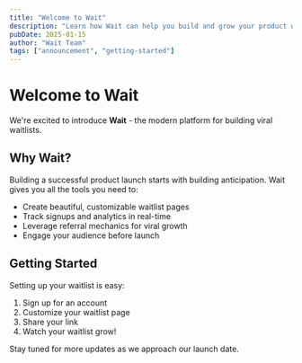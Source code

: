 ```yaml
---
title: "Welcome to Wait"
description: "Learn how Wait can help you build and grow your product waitlist"
pubDate: 2025-01-15
author: "Wait Team"
tags: ["announcement", "getting-started"]
---
```


# Welcome to Wait

We're excited to introduce **Wait** - the modern platform for building viral waitlists.

## Why Wait?

Building a successful product launch starts with building anticipation. Wait gives you all the tools you need to:

- Create beautiful, customizable waitlist pages
- Track signups and analytics in real-time
- Leverage referral mechanics for viral growth
- Engage your audience before launch

## Getting Started

Setting up your waitlist is easy:

1. Sign up for an account
2. Customize your waitlist page
3. Share your link
4. Watch your waitlist grow!

Stay tuned for more updates as we approach our launch date.
